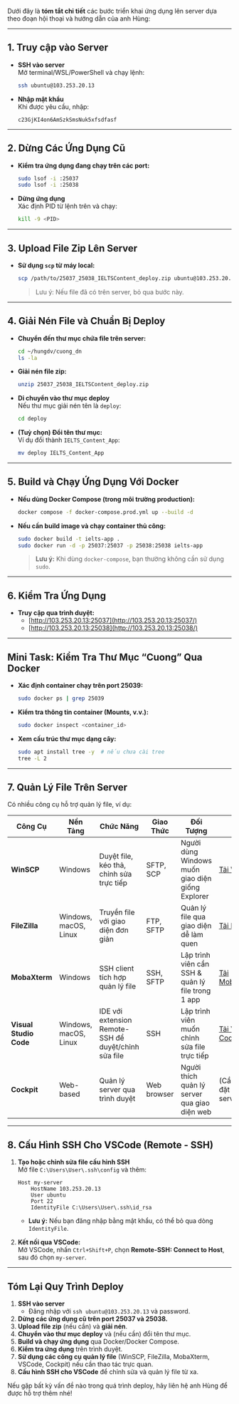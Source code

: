 Dưới đây là **tóm tắt chi tiết** các bước triển khai ứng dụng lên server dựa theo đoạn hội thoại và hướng dẫn của anh Hùng:

---

## 1. Truy cập vào Server

- **SSH vào server**  
    Mở terminal/WSL/PowerShell và chạy lệnh:
    
    ```bash
    ssh ubuntu@103.253.20.13
    ```
    
- **Nhập mật khẩu**  
    Khi được yêu cầu, nhập:
    
    ```plaintext
    c23GjKI4on6AmSzkSmsNuk5xfsdfasf
    ```
    

---

## 2. Dừng Các Ứng Dụng Cũ

- **Kiểm tra ứng dụng đang chạy trên các port:**
    
    ```bash
    sudo lsof -i :25037
    sudo lsof -i :25038
    ```
    
- **Dừng ứng dụng**  
    Xác định PID từ lệnh trên và chạy:
    
    ```bash
    kill -9 <PID>
    ```
    

---

## 3. Upload File Zip Lên Server

- **Sử dụng `scp` từ máy local:**
    
    ```bash
    scp /path/to/25037_25038_IELTSContent_deploy.zip ubuntu@103.253.20.13:~/hungdv/cuong_dn/
    ```
    
    > Lưu ý: Nếu file đã có trên server, bỏ qua bước này.
    

---

## 4. Giải Nén File và Chuẩn Bị Deploy

- **Chuyển đến thư mục chứa file trên server:**
    
    ```bash
    cd ~/hungdv/cuong_dn
    ls -la
    ```
    
- **Giải nén file zip:**
    
    ```bash
    unzip 25037_25038_IELTSContent_deploy.zip
    ```
    
- **Di chuyển vào thư mục deploy**  
    Nếu thư mục giải nén tên là `deploy`:
    
    ```bash
    cd deploy
    ```
    
- **(Tuỳ chọn) Đổi tên thư mục:**  
    Ví dụ đổi thành `IELTS_Content_App`:
    
    ```bash
    mv deploy IELTS_Content_App
    ```
    

---

## 5. Build và Chạy Ứng Dụng Với Docker

- **Nếu dùng Docker Compose (trong môi trường production):**
    
    ```bash
    docker compose -f docker-compose.prod.yml up --build -d
    ```
    
- **Nếu cần build image và chạy container thủ công:**
    
    ```bash
    sudo docker build -t ielts-app .
    sudo docker run -d -p 25037:25037 -p 25038:25038 ielts-app
    ```
    
    > **Lưu ý:** Khi dùng `docker-compose`, bạn thường không cần sử dụng `sudo`.
    

---

## 6. Kiểm Tra Ứng Dụng

- **Truy cập qua trình duyệt:**
    - [http://103.253.20.13:25037](http://103.253.20.13:25037/)
    - [http://103.253.20.13:25038](http://103.253.20.13:25038/)

---

## Mini Task: Kiểm Tra Thư Mục “Cuong” Qua Docker

- **Xác định container chạy trên port 25039:**
    
    ```bash
    sudo docker ps | grep 25039
    ```
    
- **Kiểm tra thông tin container (Mounts, v.v.):**
    
    ```bash
    sudo docker inspect <container_id>
    ```
    
- **Xem cấu trúc thư mục dạng cây:**
    
    ```bash
    sudo apt install tree -y  # nếu chưa cài tree
    tree -L 2
    ```
    

---

## 7. Quản Lý File Trên Server

Có nhiều công cụ hỗ trợ quản lý file, ví dụ:

|**Công Cụ**|**Nền Tảng**|**Chức Năng**|**Giao Thức**|**Đối Tượng**|**Link**|
|---|---|---|---|---|---|
|**WinSCP**|Windows|Duyệt file, kéo thả, chỉnh sửa trực tiếp|SFTP, SCP|Người dùng Windows muốn giao diện giống Explorer|[Tải WinSCP](https://winscp.net/eng/download.php)|
|**FileZilla**|Windows, macOS, Linux|Truyền file với giao diện đơn giản|FTP, SFTP|Quản lý file qua giao diện dễ làm quen|[Tải FileZilla](https://filezilla-project.org/)|
|**MobaXterm**|Windows|SSH client tích hợp quản lý file|SSH, SFTP|Lập trình viên cần SSH & quản lý file trong 1 app|[Tải MobaXterm](https://mobaxterm.mobatek.net/)|
|**Visual Studio Code**|Windows, macOS, Linux|IDE với extension Remote-SSH để duyệt/chỉnh sửa file|SSH|Lập trình viên muốn chỉnh sửa file trực tiếp|[Tải VS Code](https://code.visualstudio.com/)|
|**Cockpit**|Web-based|Quản lý server qua trình duyệt|Web browser|Người thích quản lý server qua giao diện web|(Cần cài đặt trên server)|

---

## 8. Cấu Hình SSH Cho VSCode (Remote - SSH)

1. **Tạo hoặc chỉnh sửa file cấu hình SSH**  
    Mở file `C:\Users\User\.ssh\config` và thêm:
    
    ```plaintext
    Host my-server
        HostName 103.253.20.13
        User ubuntu
        Port 22
        IdentityFile C:\Users\User\.ssh\id_rsa
    ```
    
    - **Lưu ý:** Nếu bạn đăng nhập bằng mật khẩu, có thể bỏ qua dòng `IdentityFile`.
2. **Kết nối qua VSCode:**  
    Mở VSCode, nhấn `Ctrl+Shift+P`, chọn **Remote-SSH: Connect to Host**, sau đó chọn `my-server`.
    

---

## Tóm Lại Quy Trình Deploy

1. **SSH vào server**
    - Đăng nhập với `ssh ubuntu@103.253.20.13` và password.
2. **Dừng các ứng dụng cũ trên port 25037 và 25038.**
3. **Upload file zip** (nếu cần) và **giải nén**.
4. **Chuyển vào thư mục deploy** và (nếu cần) đổi tên thư mục.
5. **Build và chạy ứng dụng** qua Docker/Docker Compose.
6. **Kiểm tra ứng dụng** trên trình duyệt.
7. **Sử dụng các công cụ quản lý file** (WinSCP, FileZilla, MobaXterm, VSCode, Cockpit) nếu cần thao tác trực quan.
8. **Cấu hình SSH cho VSCode** để chỉnh sửa và quản lý file từ xa.

Nếu gặp bất kỳ vấn đề nào trong quá trình deploy, hãy liên hệ anh Hùng để được hỗ trợ thêm nhé!